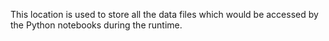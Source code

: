 This location is used to store all the data files which would be accessed by the Python notebooks during the runtime.

